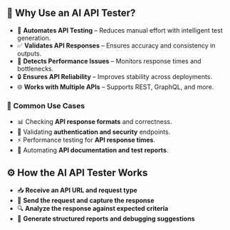 ## 🧪 Why Use an AI API Tester?  

- 🤖 **Automates API Testing** – Reduces manual effort with intelligent test generation.  
- ✅ **Validates API Responses** – Ensures accuracy and consistency in outputs.  
- 🚀 **Detects Performance Issues** – Monitors response times and bottlenecks.  
- 🔒 **Ensures API Reliability** – Improves stability across deployments.  
- 🌐 **Works with Multiple APIs** – Supports REST, GraphQL, and more.  

### 🔑 Common Use Cases  

- 📊 Checking **API response formats** and correctness.  
- 🔐 Validating **authentication and security** endpoints.  
- ⚡ Performance testing for **API response times**.  
- 📝 Automating **API documentation and test reports**.  

## ⚙️ How the AI API Tester Works  

- 📥 **Receive an API URL and request type**  
- 📡 **Send the request and capture the response**  
- 🔍 **Analyze the response against expected criteria**  
- 📝 **Generate structured reports and debugging suggestions**  
